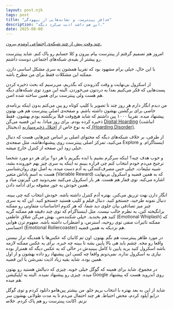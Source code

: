 ```yaml
---
layout: post.njk
tags: post
title: "خدافز پینترست، و نشانه‌هایی از بیهودگی"
description: "این هم داشت اذیت می‌کرد دیگه."
date: 2025-08-08
---
```


[چند وقت پیش از چند شبکه‌ی اجتماعی اومدم بیرون.](/quit-reddit-twitter-instagram)

امروز هم تصمیم گرفتم از پینترست بیام بیرون و کلا حسابم رو پاک کنم. شاید پینترست رو بیشتر از بقیه‌ی شبکه‌های اجتماعی دوست داشتم.

با این حال، خیلی برام مشهود بود که تقریبا همشون یه سری مشکل اساسی دارن. ممکنه این مشکلات فقط برای من مطرح باشه.

از اسکرول بی‌نهایت و وقت گذروندن که بگذریم، می‌رسیم که بحث ذخیره کردن پست‌هایی که فکر می‌کنیم بعدا به دردتون می‌خوردن.
البته این مورد توی شبکه‌های دیگه هم هست ولی پینترست برای همین ساخته شده اصن.

من دیدم انگار دارم هر روز چند تا تصویر یا کلیپ کوتاه رو پین می‌کنم بدون اینکه برنامه‌ی خاصی برای برگشتن بهشون داشته باشم.
و صفحه‌ی اصلی پینترست هم هی بهتون پیشنهاد میده. تقریبا ۱۰۰۰ پین داشتم که شاید هیچ‌وقت قبلا برنگشته بودم بهشون. فقط ذخیره کرده بودم. برای روز مبادا. به این قضیه می‌گن
[Digital Hoarding](https://en.wikipedia.org/wiki/Digital_hoarding)
(انباشت دیجیتال)
که یه نوع خاص از
[اختلال ذخیره‌سازیه (Hoarding Disorder)](https://en.wikipedia.org/wiki/Hoarding_disorder).

از طرفی، بر خلاف شبکه‌های دیگه که محتوای اصلی بر اساس چیزهایی هست که دنبال می‌کنید، تمرکز اصلی پینترست
روی پیشنهادهاشه، مثل صفحه‌ی Explore اینستاگرام. و خیلی زود این صفحه از کنترل خارج میشه.

و خوب هدف چیه؟ اینکه سرگرم بشیم یا ایده بگیریم یا هر دو؟ برای هر دو مورد شخصا ترجیح می‌دم خودم انتخاب کنم چی
قراره ببینم نه اینکه یه سری چیز بهم خورونده بشه، شبیه تبلیغات. خیلی حس مصرف‌کنندگی به آدم دست میده. یه اصل توی روان‌شناسی هست به اسم پاداش متغیر (Variable Reward) که به همین قضیه و اسکرول بی‌نهایت اشاره می‌کنه. توی قمار هم هست. هر بار اسکرول می‌کنید نمی‌دونید
چی گیرتون میاد و همین خودش یه جور مشوقه برای ادامه دادن.

انگار دارن بهت تزریق می‌کنن. بهتره آدم کنترل داشته باشه. خودش انتخاب کنه چی ببینه. دنبال نمونه طرحید، جستجو کنید. دنبال فیلم و کلیپ هستید جستجو کنید. این که یه سری چیز میز تصادفی بیان جلوی دید شما، که هر کدوم احاساسات متفاوتی رو ممکنه برانگیخته کنن، به نظرم جالب نیست. مثل اینستاگرام که توی چند دقیقه هم ممکنه گریه کنید هم بخندید. خیلی شکننده‌س. بهش می‌گن
شلاق عاطفی (Emotional Whiplash)
که ممکنه تاثیرات منفی توی روحیه، استرس، و اضطراب داشته باشه. مفهوم ترن هوایی احساسی (Emotional Rollercoaster) هم نزدیکه به همین قضیه.

در مورد ظاهر پینترست هم نگم بهتون. اون تم کانبان که عکس‌ها با همدیگه تراز نیستن واقعا رو مخه. چشم باید هی بالا پایین بشه تا ببینه چه خبره. برای یه عکس ممکنه لازمه باشه اسکرول کنید برید پایین تا کامل ببینیدش در حالی که یه عکس دیگه که همتراز بوده نیازی به اسکرول نداره. نمی‌دونم واقعا چه کسی این پیشنهاد رو داده بهشون و از اول همین بوده. شاید بقیه زیاد اذیت نمی‌شن با این قضیه.

در مجموع، شاید برای همینه که گوگل خیلی خوبه. چیزی که دنبالش هستید رو بهتون میده. چیزی رو پیشنهاد نمیده. البته یه اپلیکیشن Google روی اندروید هست که پیشنهاد هم میده.

شاید از این به بعد بهتره با انتخاب بریم جلو. من بیشتر پین‌هامو دانلود کردم و توی گوگل درایو آپلود کردم، محض احتیاط. هر چند
احتمال می‌دم تا یه مدت طولانی بهشون سر نزنم. اکانت پینترست رو هم پاک کردم. خلاص‍